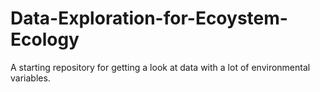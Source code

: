 # Data-Exploration-for-Ecoystem-Ecology
A starting repository for getting a look at data with a lot of environmental variables.
